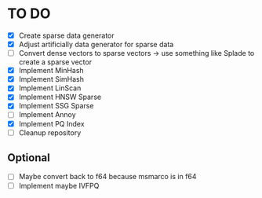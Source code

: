 # TO DO

- [x] Create sparse data generator
- [x] Adjust artificially data generator for sparse data
- [ ] Convert dense vectors to sparse vectors -> use something like Splade to create a sparse vector
- [x] Implement MinHash
- [x] Implement SimHash
- [x] Implement LinScan
- [x] Implement HNSW Sparse
- [x] Implement SSG Sparse
- [ ] Implement Annoy
- [x] Implement PQ Index
- [ ] Cleanup repository

## Optional

- [ ] Maybe convert back to f64 because msmarco is in f64
- [ ] Implement maybe IVFPQ
